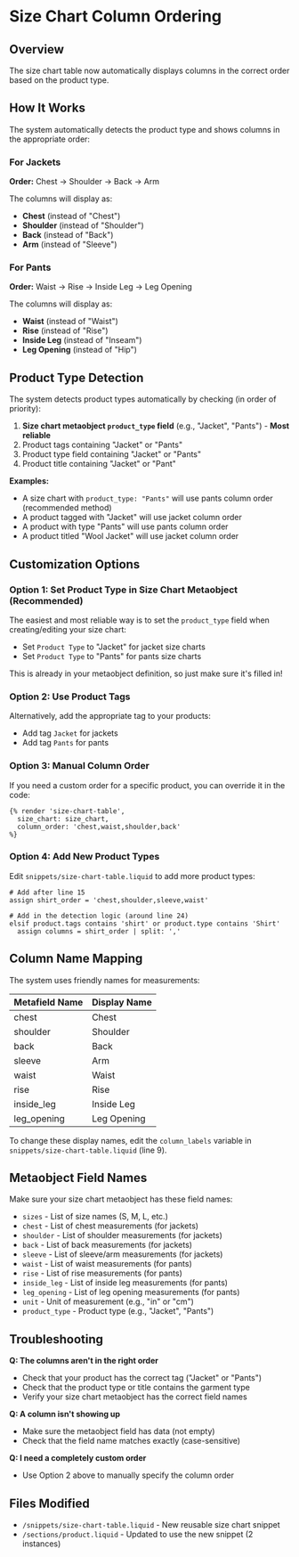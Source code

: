 # Size Chart Column Ordering

## Overview

The size chart table now automatically displays columns in the correct order based on the product type.

## How It Works

The system automatically detects the product type and shows columns in the appropriate order:

### For Jackets

**Order:** Chest → Shoulder → Back → Arm

The columns will display as:

- **Chest** (instead of "Chest")
- **Shoulder** (instead of "Shoulder")
- **Back** (instead of "Back")
- **Arm** (instead of "Sleeve")

### For Pants

**Order:** Waist → Rise → Inside Leg → Leg Opening

The columns will display as:

- **Waist** (instead of "Waist")
- **Rise** (instead of "Rise")
- **Inside Leg** (instead of "Inseam")
- **Leg Opening** (instead of "Hip")

## Product Type Detection

The system detects product types automatically by checking (in order of priority):

1. **Size chart metaobject `product_type` field** (e.g., "Jacket", "Pants") - **Most reliable**
2. Product tags containing "Jacket" or "Pants"
3. Product type field containing "Jacket" or "Pants"
4. Product title containing "Jacket" or "Pant"

**Examples:**

- A size chart with `product_type: "Pants"` will use pants column order (recommended method)
- A product tagged with "Jacket" will use jacket column order
- A product with type "Pants" will use pants column order
- A product titled "Wool Jacket" will use jacket column order

## Customization Options

### Option 1: Set Product Type in Size Chart Metaobject (Recommended)

The easiest and most reliable way is to set the `product_type` field when creating/editing your size chart:

- Set `Product Type` to "Jacket" for jacket size charts
- Set `Product Type` to "Pants" for pants size charts

This is already in your metaobject definition, so just make sure it's filled in!

### Option 2: Use Product Tags

Alternatively, add the appropriate tag to your products:

- Add tag `Jacket` for jackets
- Add tag `Pants` for pants

### Option 3: Manual Column Order

If you need a custom order for a specific product, you can override it in the code:

```liquid
{% render 'size-chart-table',
  size_chart: size_chart,
  column_order: 'chest,waist,shoulder,back'
%}
```

### Option 4: Add New Product Types

Edit `snippets/size-chart-table.liquid` to add more product types:

```liquid
# Add after line 15
assign shirt_order = 'chest,shoulder,sleeve,waist'

# Add in the detection logic (around line 24)
elsif product.tags contains 'shirt' or product.type contains 'Shirt'
  assign columns = shirt_order | split: ','
```

## Column Name Mapping

The system uses friendly names for measurements:

| Metafield Name | Display Name |
| -------------- | ------------ |
| chest          | Chest        |
| shoulder       | Shoulder     |
| back           | Back         |
| sleeve         | Arm          |
| waist          | Waist        |
| rise           | Rise         |
| inside_leg     | Inside Leg   |
| leg_opening    | Leg Opening  |

To change these display names, edit the `column_labels` variable in `snippets/size-chart-table.liquid` (line 9).

## Metaobject Field Names

Make sure your size chart metaobject has these field names:

- `sizes` - List of size names (S, M, L, etc.)
- `chest` - List of chest measurements (for jackets)
- `shoulder` - List of shoulder measurements (for jackets)
- `back` - List of back measurements (for jackets)
- `sleeve` - List of sleeve/arm measurements (for jackets)
- `waist` - List of waist measurements (for pants)
- `rise` - List of rise measurements (for pants)
- `inside_leg` - List of inside leg measurements (for pants)
- `leg_opening` - List of leg opening measurements (for pants)
- `unit` - Unit of measurement (e.g., "in" or "cm")
- `product_type` - Product type (e.g., "Jacket", "Pants")

## Troubleshooting

**Q: The columns aren't in the right order**

- Check that your product has the correct tag ("Jacket" or "Pants")
- Check that the product type or title contains the garment type
- Verify your size chart metaobject has the correct field names

**Q: A column isn't showing up**

- Make sure the metaobject field has data (not empty)
- Check that the field name matches exactly (case-sensitive)

**Q: I need a completely custom order**

- Use Option 2 above to manually specify the column order

## Files Modified

- `/snippets/size-chart-table.liquid` - New reusable size chart snippet
- `/sections/product.liquid` - Updated to use the new snippet (2 instances)
